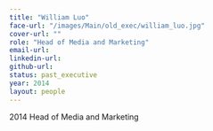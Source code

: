 ```yaml
---
title: "William Luo"
face-url: "/images/Main/old_exec/william_luo.jpg"
cover-url: ""
role: "Head of Media and Marketing"
email-url:
linkedin-url:
github-url:
status: past_executive
year: 2014
layout: people
---
```

2014 Head of Media and Marketing
